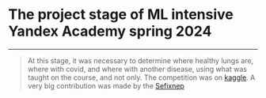 # The project stage of ML intensive Yandex Academy spring 2024

___

>At this stage, it was necessary to determine where healthy lungs are, where with covid, and where with another disease, using what was taught on the course, and not only. The competition was on [kaggle](https://www.kaggle.com/competitions/ml-intensive-yandex-academy-spring-2024/leaderboard). A very big contribution was made by the [Sefixnep](https://github.com/Sefixnep)